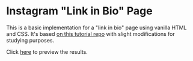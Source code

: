 # Instagram "Link in Bio" Page

This is a basic implementation for a "link in bio" page using vanilla HTML and CSS. It's based [on this tutorial repo](https://github.com/craftzdog/link-in-bio) with slight modifications for studying purposes. 

Click [here](https://fasinnen.github.io/instagram-link-bio/) to preview the results. 
